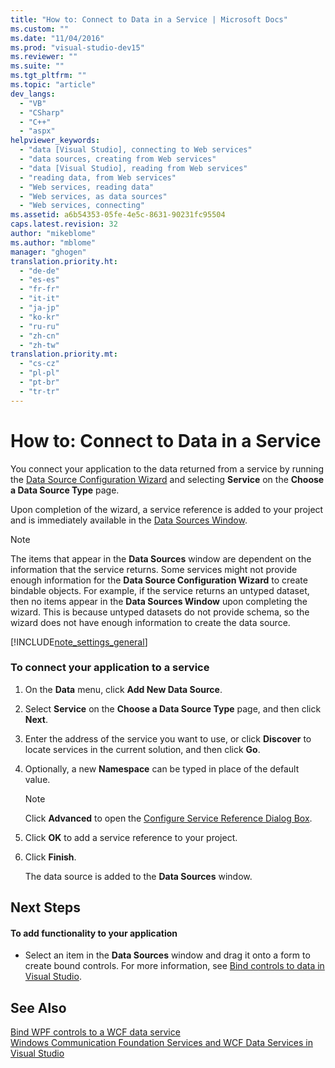 ```yaml
---
title: "How to: Connect to Data in a Service | Microsoft Docs"
ms.custom: ""
ms.date: "11/04/2016"
ms.prod: "visual-studio-dev15"
ms.reviewer: ""
ms.suite: ""
ms.tgt_pltfrm: ""
ms.topic: "article"
dev_langs: 
  - "VB"
  - "CSharp"
  - "C++"
  - "aspx"
helpviewer_keywords: 
  - "data [Visual Studio], connecting to Web services"
  - "data sources, creating from Web services"
  - "data [Visual Studio], reading from Web services"
  - "reading data, from Web services"
  - "Web services, reading data"
  - "Web services, as data sources"
  - "Web services, connecting"
ms.assetid: a6b54353-05fe-4e5c-8631-90231fc95504
caps.latest.revision: 32
author: "mikeblome"
ms.author: "mblome"
manager: "ghogen"
translation.priority.ht: 
  - "de-de"
  - "es-es"
  - "fr-fr"
  - "it-it"
  - "ja-jp"
  - "ko-kr"
  - "ru-ru"
  - "zh-cn"
  - "zh-tw"
translation.priority.mt: 
  - "cs-cz"
  - "pl-pl"
  - "pt-br"
  - "tr-tr"
---
```

# How to: Connect to Data in a Service
You connect your application to the data returned from a service by running the [Data Source Configuration Wizard](../data-tools/media/data-source-configuration-wizard.png) and selecting **Service** on the **Choose a Data Source Type** page.  
  
 Upon completion of the wizard, a service reference is added to your project and is immediately available in the [Data Sources Window](../Topic/Data%20Sources%20Window.md).  
  
> [!NOTE]
>  The items that appear in the **Data Sources** window are dependent on the information that the service returns. Some services might not provide enough information for the **Data Source Configuration Wizard** to create bindable objects. For example, if the service returns an untyped dataset, then no items appear in the **Data Sources Window** upon completing the wizard. This is because untyped datasets do not provide schema, so the wizard does not have enough information to create the data source.  
  
 [!INCLUDE[note_settings_general](../data-tools/includes/note_settings_general_md.md)]  
  
### To connect your application to a service  
  
1.  On the **Data** menu, click **Add New Data Source**.  
  
2.  Select **Service** on the **Choose a Data Source Type** page, and then click **Next**.  
  
3.  Enter the address of the service you want to use, or click **Discover** to locate services in the current solution, and then click **Go**.  
  
4.  Optionally, a new **Namespace** can be typed in place of the default value.  
  
    > [!NOTE]
    >  Click **Advanced** to open the [Configure Service Reference Dialog Box](../data-tools/configure-service-reference-dialog-box.md).  
  
5.  Click **OK** to add a service reference to your project.  
  
6.  Click **Finish**.  
  
     The data source is added to the **Data Sources** window.  
  
## Next Steps  
  
#### To add functionality to your application  
  
-   Select an item in the **Data Sources** window and drag it onto a form to create bound controls. For more information, see [Bind controls to data in Visual Studio](../data-tools/bind-controls-to-data-in-visual-studio.md).  
  
## See Also  
 [Bind WPF controls to a WCF data service](../data-tools/bind-wpf-controls-to-a-wcf-data-service.md)   
 [Windows Communication Foundation Services and WCF Data Services in Visual Studio](../data-tools/windows-communication-foundation-services-and-wcf-data-services-in-visual-studio.md)
